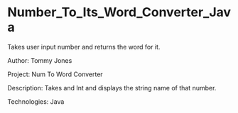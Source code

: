 # Number_To_Its_Word_Converter_Java
Takes user input number and returns the word for it.


Author: Tommy Jones

Project: Num To Word Converter

Description: Takes and Int and displays the string name of that number.

Technologies: Java
